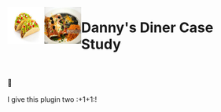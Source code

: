 <img src="images/tacos.jpeg/" alt="Employee data" width="75" height="75" align="left">  <img src="images/enchiladas.jpeg/" alt="Employee data" width="75" height="75" align="left"> <h1 align="left">Danny's Diner Case Study</h1>


<br>
<br>
🚀
<br>
<br>
I give this plugin two :+1+1:!
